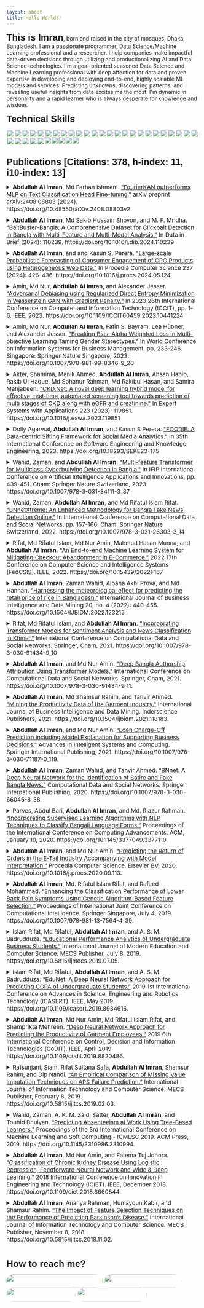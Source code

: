 ```yaml
---
layout: about
title: Hello World!! 
---
```


<span style="font-family:sans-serif;font-size: 1.5rem;font-weight: bolder;">This is Imran</span>, born and raised in the city of mosques, Dhaka, Bangladesh. I am a passionate programmer, Data Science/Machine Learning professional and a researcher. I help companies make impactful data-driven decisions through utilizing and productionalizing AI and Data Science technologies. I'm a goal-oriented seasoned Data Science and Machine Learning professional with deep affection for data and proven expertise in developing and deploying end-to-end, highly scalable ML models and services. Predicting unknowns, discovering patterns, and revealing useful insights from data excites me the most. I'm dynamic in personality and a rapid learner who is always desperate for knowledge and wisdom.

<span style="font-family:sans-serif;font-size: 1.5rem;font-weight: bolder;">Technical Skills</span>
<div class='skills' style="float:left;margin:0 0 30px 0;">
    <a target="_blank" href=""> <img align="left" style="margin: 2px;" src="https://img.shields.io/badge/Python-%2314354C.svg?style=for-the-badge&logo=python&logoColor=white"/> </a>
    <a target="_blank" href=""> <img align="left" style="margin: 2px;" src="https://img.shields.io/badge/r-%23276DC3.svg?style=for-the-badge&logo=r&logoColor=white"/> </a>
    <a target="_blank" href=""> <img align="left" style="margin: 2px;" src="https://img.shields.io/badge/OpenAI-412991?logo=openai&logoColor=fff&style=for-the-badge"/> </a>
    <a target="_blank" href=""> <img align="left" style="margin: 2px;" src="https://img.shields.io/badge/ChatBot-06F?logo=chatbot&logoColor=fff&style=for-the-badge"> </a>
    <a target="_blank" href=""> <img align="left" style="margin: 2px;" src="https://img.shields.io/badge/AWS-%23FF9900.svg?style=for-the-badge&logo=amazon-aws&logoColor=white"/> </a>
    <a target="_blank" href=""> <img align="left" style="margin: 2px;" src="https://img.shields.io/badge/GoogleCloud-%234285F4.svg?style=for-the-badge&logo=google-cloud&logoColor=white"/> </a>
    <a target="_blank" href=""> <img align="left" style="margin: 2px;" src="https://img.shields.io/badge/docker-%230db7ed.svg?style=for-the-badge&logo=docker&logoColor=white"/> </a>
    <a target="_blank" href=""> <img align="left" style="margin: 2px;" src="https://img.shields.io/badge/kubernetes-%23326ce5.svg?style=for-the-badge&logo=kubernetes&logoColor=white"/> </a>
    <a target="_blank" href=""> <img align="left" style="margin: 2px;" src="https://img.shields.io/badge/-ElasticSearch-005571?style=for-the-badge&logo=elasticsearch"/> </a>
    <a target="_blank" href=""> <img align="left" style="margin: 2px;" src="https://img.shields.io/badge/Postgres-%23316192.svg?style=for-the-badge&logo=postgresql&logoColor=white"/> </a>
    <a target="_blank" href=""> <img align="left" style="margin: 2px;" src="https://img.shields.io/badge/mysql-%2300f.svg?style=for-the-badge&logo=mysql&logoColor=white"/> </a>
    <a target="_blank" href=""> <img align="left" style="margin: 2px;" src="https://img.shields.io/badge/Scikit--learn-%23F7931E.svg?style=for-the-badge&logo=scikit-learn&logoColor=white"/> </a>
    <a target="_blank" href=""> <img align="left" style="margin: 2px;" src="https://img.shields.io/badge/Plotly-%233F4F75.svg?style=for-the-badge&logo=plotly&logoColor=white"/> </a>
    <a target="_blank" href=""> <img align="left" style="margin: 2px;" src="https://img.shields.io/badge/Pandas-%23150458.svg?style=for-the-badge&logo=pandas&logoColor=white"/> </a>
    <a target="_blank" href=""> <img align="left" style="margin: 2px;" src="https://img.shields.io/badge/Numpy-%23013243.svg?style=for-the-badge&logo=numpy&logoColor=white"/> </a>
    <a target="_blank" href=""> <img align="left" style="margin: 2px;" src="https://img.shields.io/badge/SciPy-%230C55A5.svg?style=for-the-badge&logo=scipy&logoColor=white"/> </a>
    <a target="_blank" href=""> <img align="left" style="margin: 2px;" src="https://img.shields.io/badge/PyTorch-%23EE4C2C.svg?style=for-the-badge&logo=PyTorch&logoColor=white"/> </a>
    <a target="_blank" href=""> <img align="left" style="margin: 2px;" src="https://img.shields.io/badge/TensorFlow-%23FF6F00.svg?style=for-the-badge&logo=TensorFlow&logoColor=white"/> </a>
    <a target="_blank" href=""> <img align="left" style="margin: 2px;" src="https://img.shields.io/badge/Keras-%23D00000.svg?style=for-the-badge&logo=Keras&logoColor=white"/> </a>
    <a target="_blank" href=""> <img align="left" style="margin: 2px;" src="https://img.shields.io/badge/flask-%23000.svg?style=for-the-badge&logo=flask&logoColor=white"/> </a>
    <a target="_blank" href=""> <img align="left" style="margin: 2px;" src="https://img.shields.io/badge/FastAPI-005571?style=for-the-badge&logo=fastapi"/> </a>
    <a target="_blank" href=""> <img align="left" style="margin: 2px;" src="https://img.shields.io/badge/jira-%230A0FFF.svg?style=for-the-badge&logo=jira&logoColor=white"/> </a>
    <a target="_blank" href=""> <img align="left" style="margin: 2px;" src="https://img.shields.io/badge/confluence-%23172BF4.svg?style=for-the-badge&logo=confluence&logoColor=white"/> </a>
    <a target="_blank" href=""> <img align="left" style="margin: 2px;" src="https://img.shields.io/badge/Selenium-43B02A?style=for-the-badge&logo=Selenium&logoColor=white"/> </a>
    <a target="_blank" href=""> <img align="left" style="margin: 2px;" src="https://img.shields.io/badge/Streamlit-FF4B4B?style=for-the-badge&logo=Streamlit&logoColor=white"/> </a>
    <a target="_blank" href=""> <img align="left" style="margin: 2px;" src="https://img.shields.io/badge/conda-342B029.svg?&style=for-the-badge&logo=anaconda&logoColor=white"/> </a>
    <a target="_blank" href=""> <img align="left" style="margin: 2px;" src="https://img.shields.io/badge/Tableau-E97627?style=for-the-badge&logo=Tableau&logoColor=white"/> </a>
    <a target="_blank" href=""> <img align="left" style="margin: 2px;" src="https://img.shields.io/badge/Kibana-005571?style=for-the-badge&logo=Kibana&logoColor=white"/> </a>
    <a target="_blank" href=""> <img align="left" style="margin: 2px;" src="https://img.shields.io/badge/Apache_Spark-FFFFFF?style=for-the-badge&logo=apachespark&logoColor=#E35A16"/> </a>
    <a target="_blank" href=""> <img align="left" style="margin: 2px;" src="https://img.shields.io/badge/Git-%23F05033.svg?style=for-the-badge&logo=git&logoColor=white"/> </a>
    <a target="_blank" href=""> <img align="left" style="margin-right: 2px;" src="https://img.shields.io/badge/github-%23121011.svg?style=for-the-badge&logo=github&logoColor=white"/> </a>
    <a target="_blank" href=""> <img align="left" style="margin-right: 2px;" src="https://img.shields.io/badge/bitbucket-%230047B3.svg?style=for-the-badge&logo=bitbucket&logoColor=white"/> </a>
    <a target="_blank" href=""> <img align="left" style="margin-right: 2px;" src="https://img.shields.io/badge/Linux-FCC624?style=for-the-badge&logo=linux&logoColor=black"/> </a>
    <a target="_blank" href=""> <img align="left" style="margin-right: 2px;" src="https://img.shields.io/badge/mac%20os-000000?style=for-the-badge&logo=macos&logoColor=F0F0F0"/> </a>
    <a target="_blank" href=""> <img align="left" style="margin-right: 2px;" src="https://img.shields.io/badge/Windows-0078D6?style=for-the-badge&logo=windows&logoColor=white"/> </a>
</div>

<span style="font-family:sans-serif;font-size: 1.5rem;font-weight: bolder;">Publications [Citations: 378, h-index: 11, i10-index: 13]</span>
<span style="float:right;margin:0 10px 0 0;">
    <a target="_blank" style="color:#01579B;" href="https://scholar.google.com/citations?hl=en&user=_oWyQ2UAAAAJ&view_op=list_works&sortby=pubdate"><i class="ai ai-google-scholar-square ai-2x"></i></a>
    <a target="_blank" style="color:#01579B;" href="https://dblp.org/pers/hd/i/Imran:Abdullah_Al"><i class="ai ai-dblp-square ai-2x"></i></a>
    <a target="_blank" style="color:#01579B;" href="https://www.researchgate.net/profile/Abdullah_Al_Imran4"><i class="ai ai-researchgate-square ai-2x"></i></a>
    <a target="_blank" style="color:#01579B;" href="https://orcid.org/0000-0002-3781-8178"><i class="ai ai-orcid-square ai-2x"></i></a>
</span>

<div class='publications' style="float:left;margin:0 0 30px 0;padding: 0 10px 0 0;">

<details>
<summary style="font-size:15px;margin:0 0 10px 0;"><b>Abdullah Al Imran</b>, Md Farhan Ishmam. <a target="_blank" href="https://doi.org/10.1016/j.dib.2024.110239">"FourierKAN outperforms MLP on Text Classification Head Fine-tuning."</a> arXiv preprint arXiv:2408.08803 (2024). https://doi.org/10.48550/arXiv.2408.08803v2</summary>

<p style="color:#5F6A6A;font-size:14px;text-align:justify;padding:0 0 0 10px;margin:5px;">
<b>Abstract:</b> In resource constraint settings, adaptation to downstream classification tasks involves fine-tuning the final layer of a classifier (i.e. classification head) while keeping rest of the model weights frozen. Multi-Layer Perceptron (MLP) heads fine-tuned with pre-trained transformer backbones have long been the de facto standard for text classification head fine-tuning. However, the fixed non-linearity of MLPs often struggles to fully capture the nuances of contextual embeddings produced by pre-trained models, while also being computationally expensive. In our work, we investigate the efficacy of KAN and its variant, Fourier KAN (FR-KAN), as alternative text classification heads. Our experiments reveal that FR-KAN significantly outperforms MLPs with an average improvement of 10% in accuracy and 11% in F1-score across seven pre-trained transformer models and four text classification tasks. Beyond performance gains, FR-KAN is more computationally efficient and trains faster with fewer parameters. These results underscore the potential of FR-KAN to serve as a lightweight classification head, with broader implications for advancing other Natural Language Processing (NLP) tasks.
</p>
</details>

<details>
<summary style="font-size:15px;margin:0 0 10px 0;"><b>Abdullah Al Imran</b>, Md Sakib Hossain Shovon, and M. F. Mridha. <a target="_blank" href="https://doi.org/10.1016/j.dib.2024.110239">"BaitBuster-Bangla: A Comprehensive Dataset for Clickbait Detection in Bangla with Multi-Feature and Multi-Modal Analysis."</a> In Data in Brief (2024): 110239. https://doi.org/10.1016/j.dib.2024.110239</summary>

<p style="color:#5F6A6A;font-size:14px;text-align:justify;padding:0 0 0 10px;margin:5px;">
<b>Abstract:</b> This study presents a large multi-modal Bangla YouTube clickbait dataset consisting of 253,070 data points collected through an automated process using the YouTube API and Python web automation frameworks. The dataset contains 18 diverse features categorized into metadata, primary content, engagement statistics, and labels for individual videos from 58 Bangla YouTube channels. A rigorous preprocessing step has been applied to denoise, deduplicate, and remove bias from the features, ensuring unbiased and reliable analysis. As the largest and most robust clickbait corpus in Bangla to date, this dataset provides significant value for natural language processing and data science researchers seeking to advance modeling of clickbait phenomena in low-resource languages. Its multi-modal nature allows for comprehensive analyses of clickbait across content, user interactions, and linguistic dimensions to develop more sophisticated detection methods with cross-linguistic applications.
</p>
</details>

<details>
<summary style="font-size:15px;margin:0 0 10px 0;"><b>Abdullah Al Imran</b>, and and Kasun S. Perera. <a target="_blank" href="https://doi.org/10.1016/j.procs.2024.05.124">"Large-scale Probabilistic Forecasting of Consumer Engagement of CPG Products using Heterogeneous Web Data."</a> In Procedia Computer Science 237 (2024): 426-436. https://doi.org/10.1016/j.procs.2024.05.124</summary>

<p style="color:#5F6A6A;font-size:14px;text-align:justify;padding:0 0 0 10px;margin:5px;">
<b>Abstract:</b> Consumer Packaged Goods (CPG) play a pivotal role in customer-centric industries. Understanding the distinctive features of such products and how customers engage with them is essential for CPG manufacturers to create customer-winning products. In this study, we explore an innovative data-centric approach to forecast customer engagement for CPG products by monitoring their digital evolution, particularly in the Snacks category in the USA. Traditional methods for consumer analysis such as surveys, focus groups are time consuming, costly and ineffective with limited scope. They also lack a forecasting component, making it difficult for CPG companies to make forward-looking decisions. However, with the emergence of big data, we can leverage user generated public data from social media, web search, e-commerce platforms to estimate consumer engagement and make long-term forecasts. To achieve this, we propose a systematic approach to accumulate and prepare large datasets from heterogeneous web sources for CPG products. We then use state-of-the-art deep learning based time series forecasting models to efficiently train and predict consumer engagement for the next 12 months, benchmarking their computational efficiency and forecasting performance. Our findings indicate that the DeepAR model outperforms all other models, with the lowest NRMSE (=0.378), RMSE (=14.848) MSE (=220.457), MASE (=0.871), and sMAPE (=0.306) values. Furthermore, we demonstrate methods for computing single forecasting points and prediction intervals using the forecasted sample distribution from the probabilistic models. The proposed approach will provide CPG businesses with valuable insights to make informed decisions about product development, marketing strategies, and supply chain management.
</p>
</details>

<details>
<summary style="font-size:15px;margin:0 0 10px 0;">Amin, Md Nur, <b>Abdullah Al Imran</b>, and Alexander Jesser. <a target="_blank" href="https://doi.org/10.1109/ICCIT60459.2023.10441224">"Adversarial Debiasing using Regularized Direct Entropy Minimization in Wasserstein GAN with Gradient Penalty."</a> In 2023 26th International Conference on Computer and Information Technology (ICCIT), pp. 1-6. IEEE, 2023. https://doi.org/10.1109/ICCIT60459.2023.10441224</summary>

<p style="color:#5F6A6A;font-size:14px;text-align:justify;padding:0 0 0 10px;margin:5px;">
<b>Abstract:</b> The promise of machine learning algorithms are overshadowed by the ethical challenges they present, especially when biases in data lead to discriminatory outcomes based on gender or other sensitive attributes. This paper introduces an innovative methodology to address gender bias in machine learning models, particularly when processing textual data. By harnessing the power of adversarial training with the Wasserstein GAN enhanced by gradient penalty (WGAN-GP), our approach strives to minimize gender-specific information in the model’s latent representations. Central to our methodology is the integration of a Direct Entropy Minimization (DEM) regularizer, which further ensures that these representations are devoid of gender biases. The dual objective, achieved through our primary classifier and its adversarial counterpart, not only maintains high classification accuracy but also substantially eliminates gender bias.
</p>
</details>


<details>
<summary style="font-size:15px;margin:0 0 10px 0;">Amin, Md Nur, <b>Abdullah Al Imran</b>, Fatih S. Bayram, Lea Hübner, and Alexander Jesser. <a target="_blank" href="https://doi.org/10.1007/978-981-99-8346-9_20">"Breaking Bias: Alpha Weighted Loss in Multi-objective Learning Taming Gender Stereotypes."</a> In World Conference on Information Systems for Business Management, pp. 233-246. Singapore: Springer Nature Singapore, 2023. https://doi.org/10.1007/978-981-99-8346-9_20</summary>

<p style="color:#5F6A6A;font-size:14px;text-align:justify;padding:0 0 0 10px;margin:5px;">
<b>Abstract:</b> Navigating the uncertainties of job classification and gender bias, this paper presents multi-objective learning approach using BERT-based model that concurrently handles maximizing accuracy and mitigating gender bias. Main contribution of this study is making use of a loss function with a trade-off parameter, acknowledging no definitive ‘optimal’ solution is presumed. Eliminate unwanted bias or refrain systems from reinforcing bias seeking to unjust impact on people to sensitive characteristics is a critical consideration. This research underscores the pivotal role of decision-making under uncertainty in AI, setting a precedent for more conscious, bias-aware AI system design.
</p>
</details>


<details>
<summary style="font-size:15px;margin:0 0 10px 0;">Akter, Shamima, Manik Ahmed, <b>Abdullah Al Imran</b>, Ahsan Habib, Rakib Ul Haque, Md Sohanur Rahman, Md Rakibul Hasan, and Samira Mahjabeen. <a target="_blank" href="https://doi.org/10.1016/j.eswa.2023.119851">"CKD.Net: A novel deep learning hybrid model for effective, real-time, automated screening tool towards prediction of multi stages of CKD along with eGFR and creatinine."</a> In Expert Systems with Applications 223 (2023): 119851. https://doi.org/10.1016/j.eswa.2023.119851</summary>

<p style="color:#5F6A6A;font-size:14px;text-align:justify;padding:0 0 0 10px;margin:5px;">
<b>Abstract:</b> Clinical tests have long been considered appropriate in diagnosing chronic kidney disease (CKD) because of their noninvasiveness, simplicity, and cost. Timely detection and management of CKD are the most effective methods to address the expanding global burden induced by CKD. We adopted an S-MTL (Supervised Multi-task Learning) approach and combined SimpleRNN (Simple Recurrent Neural Network) and MLP (Multi-Layer Perception) to develop a hybrid model-CKD.Net to predict five CKD stages. This hybrid neural network architecture was trained on massive clinical datasets with heterogeneous 27 features to predict kidney function. We employed various data augmentation strategies to balance the five CKD stage datasets and meticulously utilized the hyperparameter to minimize the loss and validation loss to reduce overfitting and hence increase model generalization. Performance comparisons of CKD.Net were evaluated using Accuracy, Precision, Recall, and F1-score while comparing the performance with that of generic SimpleRNN and MLP models. CKD.Net demonstrated superior classification accuracy ranging from 99.2 to 99.8 percent in predicting the five classes. Furthermore, CKD.Net was utilized to predict eGFR (estimated glomerular filtration rate) and creatinine by evaluating the confidence level using Pearson correlation values. Subsequently, key risk factors of CKD were identified, and their clinical significance was discussed. CKD.Net web application was developed to automate the prediction of CKD disease. To the best of our knowledge, the CKD.Net model is the first essential step toward predicting multi-stages of kidney disease as an effective, real-time, automated screening tool. CKD.Net allows noninvasive measurement of kidney function, which is a crucial objective of artificial intelligence powered by functional automation in clinical practice.
</p>
</details>

<details>
<summary style="font-size:15px;margin:0 0 10px 0;">Dolly Agarwal, <b>Abdullah Al Imran</b>, and Kasun S Perera. <a target="_blank" href="https://doi.org/10.18293/SEKE23-175">"FOODIE: A Data-centric Sifting Framework for Social Media Analytics."</a> In 35th International Conference on Software Engineering and Knowledge Engineering, 2023. https://doi.org/10.18293/SEKE23-175</summary>

<p style="color:#5F6A6A;font-size:14px;text-align:justify;padding:0 0 0 10px;margin:5px;">
<b>Abstract:</b> There has been a great deal of research conducted in the past on utilizing social media analytics to derive consumer insights and understand their behaviors. However, when such studies are applied to real-world data in an industrial use-case, the results are often found to be incorrect and erroneous. This is a major barrier for companies that provide social media analytics-based solutions to customer-centric industries such as Food and Beverage (FnB). One of the key causes of this barrier is the failure to appropriately process and curate raw social data prior to analytics. In this study, we discuss the challenges we encountered when dealing with social data throughout our industrial experience and propose a standard solution - FOODIE. This is a framework specifically designed for the FnB industry to process social conversation data accurately and in a standard manner prior to perform various downstream tasks on it. The three stages of this paradigm are preparation, sifting, and evaluation. Through this framework, we have reduced the data to error ratio from 8.76% to 0.01% which is quite significant given the volume of the data. While this framework is designed for the FnB space, it can be customized to suit the needs of various other industries.
</p>
</details>


<details>
<summary style="font-size:15px;margin:0 0 10px 0;">Wahid, Zaman, and <b>Abdullah Al Imran</b>. <a target="_blank" href="https://doi.org/10.1007/978-3-031-34111-3_37">"Multi-feature Transformer for Multiclass Cyberbullying Detection in Bangla."</a> In IFIP International Conference on Artificial Intelligence Applications and Innovations, pp. 439-451. Cham: Springer Nature Switzerland, 2023. https://doi.org/10.1007/978-3-031-34111-3_37</summary>

<p style="color:#5F6A6A;font-size:14px;text-align:justify;padding:0 0 0 10px;margin:5px;">
<b>Abstract:</b> Cyberbullying detection is a global issue that must be addressed to improve the cyberspace for millions of online users, services, and organizations. Online harassment of the general public and celebrities is now commonplace on social media, particularly in Bangladesh. In this paper, we present a novel multi-feature transformer followed by a deep neural network for multiple-dimensional cyberbullying detection. Using online Bangla textual data, we introduce the user’s social profile, the lexical features, the contextual embedding, and the semantic similarities among word associations in Bangla in order to develop an effective and robust cyberbullying detection system. Our proposed method can detect cyberbullying in Bangla with a 98% detection accuracy for threats and a 90% detection accuracy for sarcastic comments. The aggregate accuracy of all six multiclass labels is 86.3%. In addition, the experimental results find that the proposed technique outperforms the state-of-the-art methods for detecting cyberbully in Bangla.
</p>
</details>

<details>
<summary style="font-size:15px;margin:0 0 10px 0;">Wahid, Zaman, <b>Abdullah Al Imran</b>, and Md Rifatul Islam Rifat. <a target="_blank" href="https://doi.org/10.1007/978-3-031-26303-3_14">"BNnetXtreme: An Enhanced Methodology for Bangla Fake News Detection Online."</a> In International Conference on Computational Data and Social Networks, pp. 157-166. Cham: Springer Nature Switzerland, 2022. https://doi.org/10.1007/978-3-031-26303-3_14</summary>

<p style="color:#5F6A6A;font-size:14px;text-align:justify;padding:0 0 0 10px;margin:5px;">
<b>Abstract:</b> In the last couple of years, the government, and the public have shown a lot of interest in fake news on Bangladesh’s fast-growing online news sites, as there have been significant events in various cities due to unjustifiable rumors. But the overall progress in study and innovation in the detection of Bangla fake and misleading news is still not adequate in light of the prospects for policymakers in Bangladesh. In this study, an enhanced methodology named BNnetXtreme is proposed for Bangla fake news detection. Applying both embedding based (i.e. word2vec, Glove, fastText) and transformer-based (i.e. BERT) models, we demonstrate that the proposed BNnetXtreme achieves promising performance in detection of Bangla fake news online. After a further comparative analysis, it is also discovered that BNnetXtreme performed superior to BNnet-one of the state-of-the-art architectures for Bangla fake news detection introduced previously. The BNnetXtreme especially BERT Bangla base model performed with an accuracy score of 91% and an AUC score of 98%. Our proposed BNnetXtreme has been successful in improving the performance by an increase of 1.1% in accuracy score, 5.6% in precision, 1.1% in F1 score, and about 9% in AUC score.
</p>
</details>

<details>
<summary style="font-size:15px;margin:0 0 10px 0;">Rifat, Md Rifatul Islam, Md Nur Amin, Mahmud Hasan Munna, and <b>Abdullah Al Imran</b>. <a target="_blank" href="https://doi.org/10.15439/2022F167">"An End-to-end Machine Learning System for Mitigating Checkout Abandonment in E-Commerce."</a> 2022 17th Conference on Computer Science and Intelligence Systems (FedCSIS). IEEE, 2022. https://doi.org/10.15439/2022F167</summary>

<p style="color:#5F6A6A;font-size:14px;text-align:justify;padding:0 0 0 10px;margin:5px;">
<b>Abstract:</b> Electronic Commerce (E-Commerce) has become one of the most significant consumer-facing tech industries in recent years. This industry has considerably enhanced people’s lives by allowing them to shop online from the comfort of their own homes. Despite the fact that many people are accustomed to online shopping, e-commerce merchants are facing a significant problem, a high percentage of checkout abandonment. In this study, we have proposed an end-to-end Machine Learning (ML) system that will assist the merchant to minimize the rate of checkout abandonment with proper decision making and strategy. As a part of the system, we developed a robust ML model that predicts if someone will checkout the products added to the cart based on the customer’s activity. Our system also provides the merchants with the opportunity to explore the underlying reasons for each single prediction output. This will indisputably help the online merchants in business growth and effective stock management.
</p>
</details>

<div class='publications' style="float:left;margin:0 0 30px 0;padding: 0 10px 0 0;">
<details>
<summary style="font-size:15px;margin:0 0 10px 0;"><b>Abdullah Al Imran</b>, Zaman Wahid, Alpana Akhi Prova, and Md Hannan. <a target="_blank" href="https://doi.org/10.1504/IJBIDM.2022.123215">"Harnessing the meteorological effect for predicting the retail price of rice in Bangladesh."</a> International Journal of Business Intelligence and Data Mining 20, no. 4 (2022): 440-455. https://doi.org/10.1504/IJBIDM.2022.123215</summary>

<p style="color:#5F6A6A;font-size:14px;text-align:justify;padding:0 0 0 10px;margin:5px;">
<b>Abstract:</b> Bangladesh has seen an absurd, steeper prize-hike for the last couple of years in one of the most consumed foods taken by millions of people every single day: rice. The impact of this phenomenon, however, is indispensably critical, especially to the one striving for daily meals. Thus, understanding the latent facts is vital to policymakers for better strategic measures and decision-making. In this paper, we have applied five different machine learning algorithms to predict the retail price of rice, find out the top-most factors responsible for the price hike, and determine the best model that produces higher prediction results. Leveraging six evaluation metrics, we found that random forest produces the best result with an explain variance score of 0.87 and an R2 score of 0.86 whereas gradient boosting produces the least, meanwhile discovering that average wind speed is the topmost reason for rice price hike in retail markets.
</p>
</details>

<details>
<summary style="font-size:15px;margin:0 0 10px 0;">Rifat, Md Rifatul Islam, and <b>Abdullah Al Imran</b>. <a target="_blank" href="https://doi.org/10.1007/978-3-030-91434-9_10">"Incorporating Transformer Models for Sentiment Analysis and News Classification in Khmer."</a> International Conference on Computational Data and Social Networks. Springer, Cham, 2021. https://doi.org/10.1007/978-3-030-91434-9_10</summary>

<p style="color:#5F6A6A;font-size:14px;text-align:justify;padding:0 0 0 10px;margin:5px;">
<b>Abstract:</b> In recent years, natural language modeling has achieved a major breakthrough with its sophisticated theoretical and technical advancements. Leveraging the power of deep learning, transformer models have created a disrupting impact in the domain of natural language processing. However, the benefits of such advancements are still inscribed between few highly resourced languages such as English, German, and French. Low-resourced language such as Khmer is still deprived of utilizing these advancements due to lack of technical support for this language. In this study, our objective is to apply the state-of-the-art language models within two empirical use cases such as Sentiment Analysis and News Classification in the Khmer language. To perform the classification tasks, we have employed FastText and BERT for extracting word embeddings and carried out three different type of experiments such as FastText, BERT feature-based, and BERT fine-tuning-based. A large text corpus including over 100,000 news articles has been used for pre-training the transformer model, BERT. The outcome of our experiment shows that in both of the use cases, a pre-trained and fine-tuned BERT model produces the outperforming results.
</p>
</details>

<details>
<summary style="font-size:15px;margin:0 0 10px 0;"><b>Abdullah Al Imran</b>, and Md Nur Amin. <a target="_blank" href="https://doi.org/10.1007/978-3-030-91434-9_11">"Deep Bangla Authorship Attribution Using Transformer Models."</a> International Conference on Computational Data and Social Networks. Springer, Cham, 2021. https://doi.org/10.1007/978-3-030-91434-9_11.</summary>

<p style="color:#5F6A6A;font-size:14px;text-align:justify;padding:0 0 0 10px;margin:5px;">
<b>Abstract:</b> Authorship attribution is one of the renowned problems in the domain of Natural Language Processing (NLP). Leveraging the state-of-the-art (SOTA) techniques of NLP such as transformer models, this problem domain has achieved a considerable advancement. However, this progress is unfortunately only bound to the well-resourced languages like English, French, and German. Under-resourced language like Bangla is yet to leverage such SOTA techniques to make a breakthrough in this domain. In this study, we address this research gap and aim to contribute to the Bangla authorship attribution problem by building highly accurate models using several SOTA variants of transformer models like mBERT, bnBERT, bnElectra, and bnRoBERTa. Using the pre-trained weights of these models we have performed fine-tuning and tackled the task of authorship attribution of 16 prominent Bangla writers. Outcomes show that our bnBERT model can classify the authors with superior accuracy of 98% and also outperform all the existing models available in the literature.
</p>
</details>

<details>
<summary style="font-size:15px;margin:0 0 10px 0;"><b>Abdullah Al Imran</b>, Md Shamsur Rahim, and Tanvir Ahmed. <a target="_blank" href="https://doi.org/10.1504/ijbidm.2021.118183">"Mining the Productivity Data of the Garment Industry."</a> International Journal of Business Intelligence and Data Mining. Inderscience Publishers, 2021. https://doi.org/10.1504/ijbidm.2021.118183.</summary>

<p style="color:#5F6A6A;font-size:14px;text-align:justify;padding:0 0 0 10px;margin:5px;">
<b>Abstract:</b> The garment industry is one of the key examples of the industrial globalisation of this modern era. It is a highly labour-intensive industry with lots of manual processes. Satisfying the huge global demand for garment products is mostly dependent on the production and delivery performance of the employees in the garment manufacturing companies. So, it is highly desirable among the decision makers in the garments industry to track, analyse and predict the productivity performance of the working teams in their factories. This study explores the application of state-of-the-art data mining techniques for analysing industrial data, revealing meaningful insights and predicting the productivity performance of the working teams in a garment company. As part of our exploration, we have applied eight different data mining techniques with six evaluation metrics. Our experimental results show that the tree ensemble model and gradient boosted tree model are the best performing models in the application scenario.
</p>
</details>

<details>
<summary style="font-size:15px;margin:0 0 10px 0;"><b>Abdullah Al Imran</b>, and Md Nur Amin. <a target="_blank" href="https://doi.org/10.1007/978-3-030-71187-0_119">“Loan Charge-Off Prediction Including Model Explanation for Supporting Business Decisions.”</a> Advances in Intelligent Systems and Computing. Springer International Publishing, 2021. https://doi.org/10.1007/978-3-030-71187-0_119.</summary>

<p style="color:#5F6A6A;font-size:14px;text-align:justify;padding:0 0 0 10px;margin:5px;">
<b>Abstract:</b> The rapid growth of taking loans and digitizing the financial sector is increasing the rate of loan charge-offs as well as the volume of data that represents customer behavior. Nowadays, Machine Learning (ML) technology is helping financial institutions utilize this huge amount of data and build some black-box prediction models for predicting loan charge-offs with decent accuracy. Yet, the amount of risk involved in such financial decisions is very high and should not be taken only based on an opaque decision of a black-box model. In this study, we propose a system for building accurate models using interpretable state-of-the-art (SOTA) ML algorithms as well as utilizing the Explainable AI (XAI) techniques to explain individual instances for supporting business decisions.
</p>
</details>

<details>
<summary style="font-size:15px;margin:0 0 10px 0;"><b>Abdullah Al Imran</b>, Zaman Wahid, and Tanvir Ahmed. <a target="_blank" href="https://doi.org/10.1007/978-3-030-66046-8_38">“BNnet: A Deep Neural Network for the Identification of Satire and Fake Bangla News.”</a> Computational Data and Social Networks. Springer International Publishing, 2020. https://doi.org/10.1007/978-3-030-66046-8_38.</summary>

<p style="color:#5F6A6A;font-size:14px;text-align:justify;padding:0 0 0 10px;margin:5px;">
<b>Abstract:</b> Misleading and fake news in rapidly increasing online news portals in Bangladesh has become a major concern to both the government and public lately, as a substantial amount of incidents have taken place in different cities due to unwarranted rumors over the last couple of years. However, the overall progress of research and innovation in detecting fake and satire Bangla news is yet unsatisfactory considering the prospects it would bring to the decision-makers of Bangladesh. In this study, we have amalgamated both fake and real Bangla news from quite a pool of online news portals and applied a total of seven prominent machine learning algorithms to identify real and fake Bangla news, proposing a Deep Neural Network (DNN) architecture. Using a total of five evaluation metrics: Accuracy, Precision, Recall, F1 score, and AUC, we have discovered that DNN model yields the best result with an accuracy and AUC score of 0.90 respectively while Decision Tree performs the worst.
</p>
</details>

<details>
<summary style="font-size:15px;margin:0 0 10px 0;">Parves, Abdul Bari, <b>Abdullah Al Imran</b>, and Md. Riazur Rahman. <a target="_blank" href="https://doi.org/10.1145/3377049.3377110">“Incorporating Supervised Learning Algorithms with NLP Techniques to Classify Bengali Language Forms.”</a> Proceedings of the International Conference on Computing Advancements. ACM, January 10, 2020. https://doi.org/10.1145/3377049.3377110.</summary>

<p style="color:#5F6A6A;font-size:14px;text-align:justify;padding:0 0 0 10px;margin:5px;">
<b>Abstract:</b> Every language has its own root, form, and grammar, and so does Bengali. Bengali language has two core forms: "Sadhu-bhasha" and "Cholito-bhasha" which have been widely used from regular communication to literary publications. At present, Sadhu-bhasha can be only found in old books and literary publications, whereas Cholito-bhasha is mostly used everywhere. However, so many Bengali linguists are still researching on these two forms to preserve its root, understand and develop Bengali, and also extract knowledge from the historical publications which were mainly written in Sadhu-bhasha. Unfortunately, till now they do not have any digital tool that can assist their research by automatically identifying these core forms of Bengali from the large archive of Bengali literature. This study aims to build such an automatic intelligent system that can accurately identify these two language forms by harnessing the power of Natural Language Processing (NLP). In this study, we have applied advanced NLP techniques and six Supervised learning algorithms to classify "Sadhu-bhasha" and "Cholito-bhasha" from text corpora. Results of this study show that all the six models yielded very promising results, however, the Multinomial Naive Bayes outperformed all the models with 99.5% accuracy, 99.0% precision, 100% recall, 0.995 AUC score and, 0.995 F1 score. Additionally, this study also performs qualitative analysis using t-SNE algorithm to visualize the difference between Sadhu-bhasha and Cholito-bhasha.
</p>
</details>

<details>
<summary style="font-size:15px;margin:0 0 10px 0;"><b>Abdullah Al Imran</b>, and Md Nur Amin. <a target="_blank" href="https://doi.org/10.1016/j.procs.2020.09.113">“Predicting the Return of Orders in the E-Tail Industry Accompanying with Model Interpretation.”</a> Procedia Computer Science. Elsevier BV, 2020. https://doi.org/10.1016/j.procs.2020.09.113.</summary>

<p style="color:#5F6A6A;font-size:14px;text-align:justify;padding:0 0 0 10px;margin:5px;">
<b>Abstract:</b> Electronic Retailing (E-tailing) is one of the most impactful technology trends of recent times. This industry has dramatically enhanced the quality of human lives allowing people to shop online while having the comfort of their homes. In developing countries like Bangladesh, this industry is still rising and creating a significant economic impact. However, there exist a lot of challenges such as the return of orders that affects the growth of an E-tailer and causes revenue losses. This study addresses this most common business challenge in the E-tail industry and performs predictive modeling using 4 different state-of-the-art data mining techniques to help the industry smoothen its curve of growth. Along with predictive modeling, this study also aims to find out the most important features that influence the return of orders.
</p>
</details>

<details>
<summary style="font-size:15px;margin:0 0 10px 0;"><b>Abdullah Al Imran</b>, Md. Rifatul Islam Rifat, and Rafeed Mohammad. <a target="_blank" href="https://doi.org/10.1007/978-981-13-7564-4_39">“Enhancing the Classification Performance of Lower Back Pain Symptoms Using Genetic Algorithm-Based Feature Selection.”</a> Proceedings of International Joint Conference on Computational Intelligence. Springer Singapore, July 4, 2019. https://doi.org/10.1007/978-981-13-7564-4_39.</summary>

<p style="color:#5F6A6A;font-size:14px;text-align:justify;padding:0 0 0 10px;margin:5px;">
<b>Abstract:</b> Lower Back Pain (LBP) is one of the leading causes of disability around the world that affects several important parts of the human body such as the muscles, nerves, and bones of the back. The early diagnosis and proper treatment can only prevent acute LBP from infecting into chronic LBP. The aim of this study is to enhance the classification performance of LBP by identifying the most relevant feature subset from a broader feature space of an LBP dataset. To serve the aim, we have proposed a Genetic Algorithm (GA)-based feature selection approach that has been proved to significantly improve the classification performance of LBP. For the purpose of classification, we have used seven different classification algorithms, namely Logistic Regression, Ridge Regression, Gaussian Naive Bayes, Random Forest, Decision Tree, k-Nearest Neighbors (KNN), and Support Vector Machine (SVM). After applying our proposed GA-based feature selection approach along with the base classifiers, we have obtained a significant average increment in accuracy, precision, recall, f1-score, and AUC score by 3.1%, 0.64%, 4.37%, 2.64%, and 3.83% respectively. The k-Nearest Neighbors outperforms the other models with the highest accuracy (=85.2%), precision (=89.9%), and f1 score (=88.9%).
</p>
</details>

<details>
<summary style="font-size:15px;margin:0 0 10px 0;">Islam Rifat, Md Rifatul, <b>Abdullah Al Imran</b>, and A. S. M. Badrudduza. <a target="_blank" href="https://doi.org/10.5815/ijmecs.2019.07.05">“Educational Performance Analytics of Undergraduate Business Students.”</a> International Journal of Modern Education and Computer Science. MECS Publisher, July 8, 2019. https://doi.org/10.5815/ijmecs.2019.07.05.</summary>

<p style="color:#5F6A6A;font-size:14px;text-align:justify;padding:0 0 0 10px;margin:5px;">
<b>Abstract:</b> Educational data mining (EDM) is an emerging interdisciplinary research area concerned with analyzing and studying data from academic databases to better understand the students and the educational settings. In most of the Asian countries, it is a challenging task to perform EDM due to the diverse characteristics of the educational data. In this study, we have performed students’ educational performance prediction, pattern analysis and proposed a generalized framework to perform rigorous educational analytics. To validate our proposed framework, we have also conducted extensive experiments on a real-world dataset that has been prepared by the transcript data of the students from the Marketing department of a renowned university in Bangladesh. We have applied six state-of-the-art classification algorithms on our dataset for the prediction task where the Random Forest model outperforms the other models with accuracy 94.1%. For pattern analysis, a tree diagram has been generated from the Decision Tree model.
</p>
</details>

<details>
<summary style="font-size:15px;margin:0 0 10px 0;">Islam Rifat, Md Rifatul, <b>Abdullah Al Imran</b>, and A. S. M. Badrudduza. <a target="_blank" href="https://doi.org/10.1109/icasert.2019.8934616">“EduNet: A Deep Neural Network Approach for Predicting CGPA of Undergraduate Students.”</a> 2019 1st International Conference on Advances in Science, Engineering and Robotics Technology (ICASERT). IEEE, May 2019. https://doi.org/10.1109/icasert.2019.8934616.</summary>

<p style="color:#5F6A6A;font-size:14px;text-align:justify;padding:0 0 0 10px;margin:5px;">
<b>Abstract:</b> Educational Data Mining (EDM) is an emerging research field concerned with the application of data mining, machine learning, and statistics in the discipline of education. Many researchers have already focused on EDM and exploring the educational data using several traditional data mining techniques to improve the educational performance of the students by extracting the concealed patterns and predicting the final outcome. In this study, we aim to propose a Deep Neural Network (DNN) based model to predict the final CGPA of the undergraduate business students with a minimal error than the traditional approaches. We have considered the performance of a decision tree model as the baseline performance. Experiments in this study have shown that our proposed DNN model can predict the CGPA with a significantly minimal error rate. To measure the performance of our model we have considered the three evaluation metrics namely Mean Squared Error (=0.008), Mean Absolute Error (=0.067), and Mean Absolute Percentage Error (=2.074). Our proposed model has successfully shown a promising prediction performance by reducing the MSE, MAE, and MAPE by 0.0146, 0.0431, and 6.043 respectively, compared to the baseline model.
</p>
</details>

<details>
<summary style="font-size:15px;margin:0 0 10px 0;"><b>Abdullah Al Imran</b>, Md Nur Amin, Md Rifatul Islam Rifat, and Shamprikta Mehreen. <a target="_blank" href="https://doi.org/10.1109/codit.2019.8820486">“Deep Neural Network Approach for Predicting the Productivity of Garment Employees.”</a> 2019 6th International Conference on Control, Decision and Information Technologies (CoDIT). IEEE, April 2019. https://doi.org/10.1109/codit.2019.8820486.</summary>

<p style="color:#5F6A6A;font-size:14px;text-align:justify;padding:0 0 0 10px;margin:5px;">
<b>Abstract:</b> The garment industry is one of the most dominating industries in this era of industrial globalization. It is a highly labor-intensive industry that requires a large number of human resources to produce its goods and fill up the global demand for garment products. Because of the dependency on human labor, the production of a garment company comprehensively relies on the productivity of the employees who are working in different departments of the company. A common problem in this industry is that the actual productivity of the garment employees sometimes does not meet the targeted productivity that was set for them by the authorities to meet the production goals in due time. When the productivity gap occurs, the company faces a huge loss in production. This study aims to solve this problem by predicting the actual productivity of the employees. To achieve this aim, a Deep Neural Network (DNN) model has been proposed to predict the actual productivity of the employees. The experimental results of this study have shown that the proposed model yields a promising prediction performance with a minimal Mean Absolute Error (=0.086) which is less than the baseline performance error (=0.15). Such prediction performance can indisputably help the manufacturers to set an accurate target, minimize the production loss and maximize the profit.
</p>
</details>

<details>
<summary style="font-size:15px;margin:0 0 10px 0;">Rafsunjani, Siam, Rifat Sultana Safa, <b>Abdullah Al Imran</b>, Shamsur Rahim, and Dip Nandi. <a target="_blank" href="https://doi.org/10.5815/ijitcs.2019.02.03">“An Empirical Comparison of Missing Value Imputation Techniques on APS Failure Prediction.”</a> International Journal of Information Technology and Computer Science. MECS Publisher, February 8, 2019. https://doi.org/10.5815/ijitcs.2019.02.03.</summary>

<p style="color:#5F6A6A;font-size:14px;text-align:justify;padding:0 0 0 10px;margin:5px;">
<b>Abstract:</b> The Air Pressure System (APS) is a type of function used in heavy vehicles to assist braking and gear changing. The APS failure dataset consists of the daily operational sensor data from failed Scania trucks. The dataset is crucial to the manufacturer as it allows to isolate components which caused the failure. However, missing values and imbalanced class problems are the two most challenging limitations of this dataset to predict the cause of the failure. The prediction results can be affected by the way of handling these missing values and imbalanced class problem. In this paper, we have examined and presented the impact of five different missing value imputation techniques namely: Expectation Maximization, Mean Imputation, Soft Impute, MICE, and Iterative SVD in producing significantly better results. We have also performed an empirical comparison of their performance by applying five different classifiers namely: Naive Bayes, KNN, SVM, Random Forest, and Gradient Boosted Tree on this highly imbalanced dataset. The primary aim of this study is to observe the impact of the mentioned missing value imputation techniques in the enhancement of the prediction results, performing an empirical comparison to figure out the best classification model and imputation technique. We found that the MICE imputation and the random under-sampling techniques are the highest influential techniques for improving the prediction performance and false negative rate.
</p>
</details>

<details>
<summary style="font-size:15px;margin:0 0 10px 0;">Wahid, Zaman, A. K. M. Zaidi Satter, <b>Abdullah Al Imran</b>, and Touhid Bhuiyan. <a target="_blank" href="https://doi.org/10.1145/3310986.3310994">“Predicting Absenteeism at Work Using Tree-Based Learners.”</a> Proceedings of the 3rd International Conference on Machine Learning and Soft Computing - ICMLSC 2019. ACM Press, 2019. https://doi.org/10.1145/3310986.3310994.</summary>

<p style="color:#5F6A6A;font-size:14px;text-align:justify;padding:0 0 0 10px;margin:5px;">
<b>Abstract:</b> Absenteeism at workplace acts as a crucial role in demonstrating the productive and profitable capacity of a company. Thus the knowledge of absenteeism of employees' becomes the foundation for an organization in its multiple dimensions. Because the proper determination of employees' profile allows the identification of excesses of occurrences of certain morbidities. The early absenteeism research primarily focused on predicting the characteristics and the categories of diseases of employees that make them perform higher absenteeism at workplace. However, predicting the absenteeism time of employees using different machine learning classifiers is able to give the researches a new dimension in line with the intention of revealing the underlying causes and patterns of absenteeism. In this paper, we have applied 4 prominent machine learning algorithms namely Decision Tree, Gradient Boosted Tree, Random Forest, and Tree Ensemble on the absenteeism dataset of a courier company in Brazil in order to predict the absenteeism time of employees at work as well as the best classifier. Based on the 7 evaluation metrics such as True Positive, True Negative, False Positive, False Negative, Sensitivity, Specificity, and Accuracy we found that Gradient Boosted Tree produced the best result with an accuracy rate of 82% whereas Tree Ensemble performed the lowest with the accuracy rate of 79%.
</p>
</details>

<details>
<summary style="font-size:15px;margin:0 0 10px 0;"><b>Abdullah Al Imran</b>, Md Nur Amin, and Fatema Tuj Johora. <a target="_blank" href="https://doi.org/10.1109/ciet.2018.8660844">“Classification of Chronic Kidney Disease Using Logistic Regression, Feedforward Neural Network and Wide & Deep Learning.”</a> 2018 International Conference on Innovation in Engineering and Technology (ICIET). IEEE, December 2018. https://doi.org/10.1109/ciet.2018.8660844.</summary>

<p style="color:#5F6A6A;font-size:14px;text-align:justify;padding:0 0 0 10px;margin:5px;">
<b>Abstract:</b> Chronic kidney disease (CKD) is a global health burden that affects approximately 10% of the adult population in the world. It is also recognized as the top 20 causes of death worldwide. Unfortunately, there is no cure for CKD however, it is possible to slow down its progression and mollify the damage by early diagnosis of the disease. Due to a limited number of nephrologists, the early diagnosis of CKD is often not possible for most of the people. Therefore the use of modern computer-aided methods is necessary to aid the traditional CKD diagnosis system to be more efficient and accurate. In this research, our primary focus was to apply 3 modern machine learning techniques namely logistic regression, feedforward neural networks and wide & deep learning to diagnose CKD as well as finding the best performing technique by evaluating their diagnosis performance. To evaluate their performance, f1-score, precision, recall and AUC score was used for logistic regression and an additional loss score was considered for the feedforward neural networks and wide & deep model. We found the feedforward neural network as the best performing technique for CKD diagnosis with 0.99 f1-score, 0.97 precision, 0.99 recall and 0.99 AUC score. Logistic regression produced the lowest result among all and the wide & deep learning with a larger number of hidden layers and neurons found to be effective for larger datasets.
</p>
</details>

<details>
<summary style="font-size:15px;margin:0 0 10px 0;"><b>Abdullah Al Imran</b>, Ananya Rahman, Humayoun Kabir, and Shamsur Rahim. <a target="_blank" href="https://doi.org/10.5815/ijitcs.2018.11.02">“The Impact of Feature Selection Techniques on the Performance of Predicting Parkinson’s Disease.”</a> International Journal of Information Technology and Computer Science. MECS Publisher, November 8, 2018. https://doi.org/10.5815/ijitcs.2018.11.02.</summary>

<p style="color:#5F6A6A;font-size:14px;text-align:justify;padding:0 0 0 10px;margin:5px;">
<b>Abstract:</b> Parkinson’s Disease (PD) is one of the leading causes of death around the world. However, there is no cure for this disease yet; only treatments after early diagnosis may help to relieve the symptoms. This study aims to analyze the impact of feature selection techniques on the performance of diagnosing PD by incorporating different data mining techniques. To accomplish this task, identifying the best feature selection approach was the primary focus. In this paper, the authors had applied five feature selection techniques namely: Gain Ratio, Kruskal-Wallis Test, Random Forest Variable Importance, RELIEF and Symmetrical Uncertainty along with four classification algorithms (K-Nearest Neighbor, Logistic Regression, Random forest, and Support Vector machine) on the PD dataset collected from the UCI Machine Learning repository. The result of this study was obtained by taking the four different subsets (Top 5, 10, 15, and 20 features) from each feature selection approach and applying the classifiers. The obtained result showed that in terms of accuracy, Random Forest Variable Importance, Gain Ratio, and Kruskal-Wallis Test techniques generated the highest 89% score. On the other hand, in terms of sensitivity, Gain Ratio and Kruskal-Walis Test approaches produced the highest 97% score. The findings of this research clearly indicated the impact of feature selection techniques on predicting PD and our applied methods outperformed the state-of-the-art performance.
</p>
</details>

</div>


<span style="font-family:sans-serif;font-size: 1.5rem;font-weight: bolder;">How to reach me?</span>
<div class='contacts' style="float:left;margin:0 0 30px 0;">
  <a target="_blank" href="mailto:abdalimran@gmail.com" style="margin-right: 5px;"><img width="250" height="35" style="margin-right:5px;border-radius:50px" align="left" src="https://img.shields.io/badge/abdalimran@gmail.com-D14836?style=for-the-badge&logo=gmail&logoColor=white"></a>
  <a target="_blank" href="https://x.com/AbdullahAlImran" style="margin-right: 5px;"><img width="200" height="35" style="margin-right:5px;border-radius:50px" align="left" src="https://img.shields.io/badge/AbdullahAlImran-%231DA1F2.svg?style=for-the-badge&logo=X&logoColor=white"></a>
  <a target="_blank" href="https://linkedin.com/in/abdalimran" style="margin-right: 5px;"><img width="180" height="35" style="margin-right:5px;border-radius:50px" align="left" src="https://custom-icon-badges.demolab.com/badge/ABDALIMRAN-0A66C2?logo=linkedin-white&logoColor=fff"></a>
  <a target="_blank" href="https://facebook.com/abdalimran" style="margin-right: 5px;"><img width="180" height="35" style="margin-right:5px;border-radius:50px" align="left" src="https://img.shields.io/badge/ABDALIMRAN-%231877F2.svg?logo=Facebook&logoColor=white"></a>
</div>
